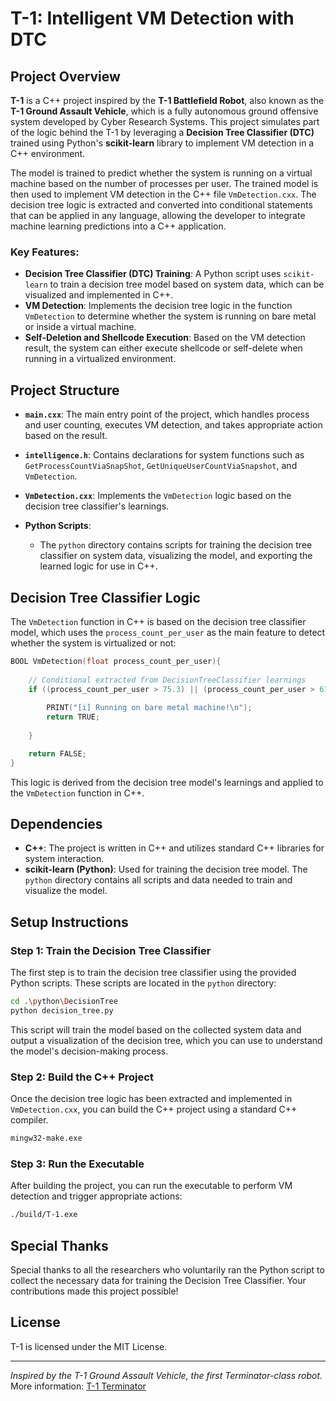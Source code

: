# T-1: Intelligent VM Detection with DTC

## Project Overview

**T-1** is a C++ project inspired by the **T-1 Battlefield Robot**, also known as the **T-1 Ground Assault Vehicle**, which is a fully autonomous ground offensive system developed by Cyber Research Systems. This project simulates part of the logic behind the T-1 by leveraging a **Decision Tree Classifier (DTC)** trained using Python's **scikit-learn** library to implement VM detection in a C++ environment.

The model is trained to predict whether the system is running on a virtual machine based on the number of processes per user. The trained model is then used to implement VM detection in the C++ file `VmDetection.cxx`. The decision tree logic is extracted and converted into conditional statements that can be applied in any language, allowing the developer to integrate machine learning predictions into a C++ application.

### Key Features:
- **Decision Tree Classifier (DTC) Training**: A Python script uses `scikit-learn` to train a decision tree model based on system data, which can be visualized and implemented in C++.
- **VM Detection**: Implements the decision tree logic in the function `VmDetection` to determine whether the system is running on bare metal or inside a virtual machine.
- **Self-Deletion and Shellcode Execution**: Based on the VM detection result, the system can either execute shellcode or self-delete when running in a virtualized environment.

## Project Structure

- **`main.cxx`**: The main entry point of the project, which handles process and user counting, executes VM detection, and takes appropriate action based on the result.
- **`intelligence.h`**: Contains declarations for system functions such as `GetProcessCountViaSnapShot`, `GetUniqueUserCountViaSnapshot`, and `VmDetection`.
- **`VmDetection.cxx`**: Implements the `VmDetection` logic based on the decision tree classifier's learnings.

- **Python Scripts**:
    - The `python` directory contains scripts for training the decision tree classifier on system data, visualizing the model, and exporting the learned logic for use in C++.

## Decision Tree Classifier Logic

The `VmDetection` function in C++ is based on the decision tree classifier model, which uses the `process_count_per_user` as the main feature to detect whether the system is virtualized or not:

```c++
BOOL VmDetection(float process_count_per_user){
	
	// Conditional extracted from DecisionTreeClassifier learnings
	if ((process_count_per_user > 75.3) || (process_count_per_user > 61.45 && process_count_per_user <= 69.3)){
		
		PRINT("[i] Running on bare metal machine!\n");
		return TRUE;
		
	}

	return FALSE;
}
```

This logic is derived from the decision tree model's learnings and applied to the `VmDetection` function in C++.

## Dependencies

- **C++**: The project is written in C++ and utilizes standard C++ libraries for system interaction.
- **scikit-learn (Python)**: Used for training the decision tree model. The `python` directory contains all scripts and data needed to train and visualize the model.

## Setup Instructions

### Step 1: Train the Decision Tree Classifier
The first step is to train the decision tree classifier using the provided Python scripts. These scripts are located in the `python` directory:

```bash
cd .\python\DecisionTree
python decision_tree.py
```

This script will train the model based on the collected system data and output a visualization of the decision tree, which you can use to understand the model's decision-making process.

### Step 2: Build the C++ Project
Once the decision tree logic has been extracted and implemented in `VmDetection.cxx`, you can build the C++ project using a standard C++ compiler.

```bash
mingw32-make.exe
```

### Step 3: Run the Executable
After building the project, you can run the executable to perform VM detection and trigger appropriate actions:

```bash
./build/T-1.exe
```

## Special Thanks

Special thanks to all the researchers who voluntarily ran the Python script to collect the necessary data for training the Decision Tree Classifier. Your contributions made this project possible!

## License

T-1 is licensed under the MIT License.

---

*Inspired by the T-1 Ground Assault Vehicle, the first Terminator-class robot.*  
More information: [T-1 Terminator](https://terminator.fandom.com/wiki/T-1)

